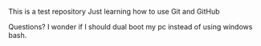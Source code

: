 This is a test repository
Just learning how to use Git and GitHub

Questions?
I wonder if I should dual boot my pc instead of using windows bash.
